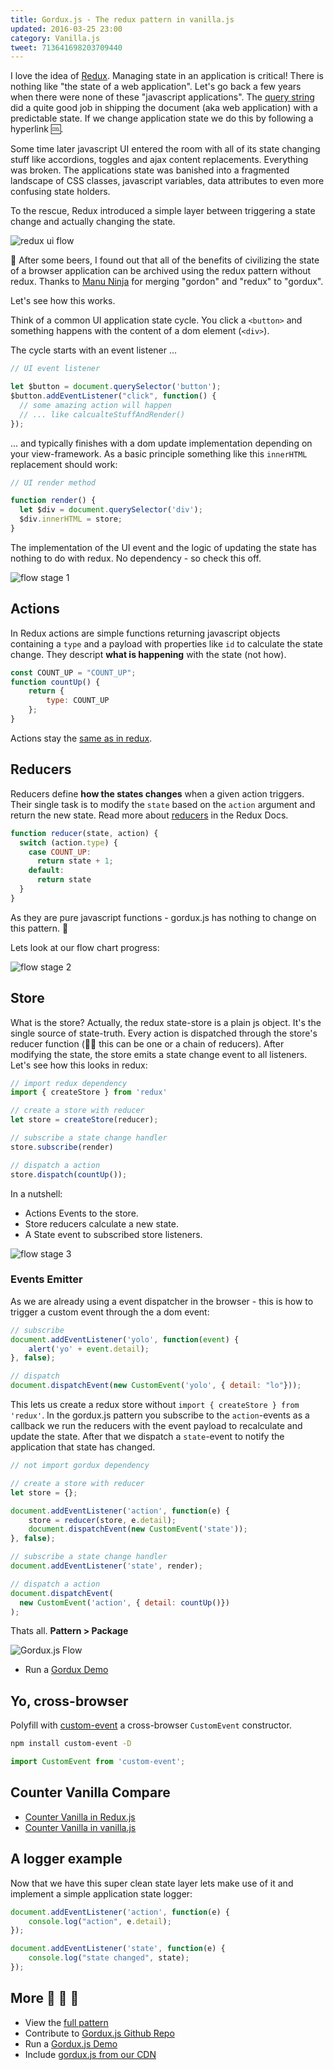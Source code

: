 ```yaml
---
title: Gordux.js - The redux pattern in vanilla.js
updated: 2016-03-25 23:00
category: Vanilla.js
tweet: 713641698203709440
---
```


I love the idea of [Redux](/redux-make-the-state-sane-again). Managing state in an application is critical! There is nothing like "the state of a web application". Let's go back a few years when there were none of these "javascript applications". The [query string](https://en.wikipedia.org/wiki/Query_string) did a quite good job in shipping the document (aka web application) with a predictable state. If we change application state we do this by following a hyperlink :cool:.

Some time later javascript UI entered the room with all of its state changing stuff like accordions, toggles and ajax content replacements. Everything was broken. The applications state was banished into a fragmented landscape of CSS classes, javascript variables, data attributes to even more confusing state holders.

To the rescue, Redux introduced a simple layer between triggering a state change and actually changing the state.

![redux ui flow](/assets/build/gordux/flow-0.png)

:beers: After some beers, I found out that all of the benefits of civilizing the state of a browser application can be archived using the redux pattern without redux. Thanks to [Manu Ninja](https://manu.ninja) for merging "gordon" and "redux" to "gordux".

Let's see how this works.

Think of a common UI application state cycle. You click a ```<button>``` and something happens with the content of a dom element (```<div>```).

The cycle starts with an event listener ...

```js
// UI event listener

let $button = document.querySelector('button');
$button.addEventListener("click", function() {
  // some amazing action will happen
  // ... like calcualteStuffAndRender()
});
```

... and typically finishes with a dom update implementation depending on your view-framework. As a basic principle something like this ```innerHTML``` replacement should work:

```js
// UI render method

function render() {
  let $div = document.querySelector('div');
  $div.innerHTML = store;
}
```

The implementation of the UI event and the logic of updating the state has nothing to do with redux. No dependency - so check this off.

![flow stage 1](/assets/build/gordux/flow-1.png)

## Actions

In Redux actions are simple functions returning javascript objects containing a ```type``` and a payload with properties like ```id``` to calculate the state change. They descript **what is happening** with the state (not how).

```js
const COUNT_UP = "COUNT_UP";
function countUp() {
    return {
        type: COUNT_UP
    };
}
```

Actions stay the [same as in redux](http://redux.js.org/docs/basics/Actions.html).

## Reducers

Reducers define **how the states changes** when a given action triggers. Their single task is to modify the ```state``` based on the ```action``` argument and return the new state. Read more about [reducers](http://redux.js.org/docs/basics/Reducers.html) in the Redux Docs.

```js
function reducer(state, action) {
  switch (action.type) {
    case COUNT_UP:
      return state + 1;
    default:
      return state
  }
}
```

As they are pure javascript functions - gordux.js has nothing to change on this pattern. :beer:

Lets look at our flow chart progress:

![flow stage 2](/assets/build/gordux/flow-2.png)

## Store

What is the store? Actually, the redux state-store is a plain js object. It's the single source of state-truth. Every action is dispatched through the store's reducer function (:guardsman: this can be one or a chain of reducers). After modifying the state, the store emits a state change event to all listeners. Let's see how this looks in redux:

```js
// import redux dependency
import { createStore } from 'redux'

// create a store with reducer
let store = createStore(reducer);

// subscribe a state change handler
store.subscribe(render)

// dispatch a action
store.dispatch(countUp());
```

In a nutshell:

- Actions Events to the store.
- Store reducers calculate a new state.
- A State event to subscribed store listeners.

![flow stage 3](/assets/build/gordux/flow-3.png)

### Events Emitter

As we are already using a event dispatcher in the browser - this is how to trigger a custom event through the a dom event:

```js
// subscribe
document.addEventListener('yolo', function(event) {
    alert('yo' + event.detail);
}, false);

// dispatch
document.dispatchEvent(new CustomEvent('yolo', { detail: "lo"}));
```

This lets us create a redux store without ```import { createStore } from 'redux'```. In the gordux.js pattern you subscribe to the ```action```-events as a callback we run the reducers with the event payload to recalculate and update the state. After that we dispatch a ```state```-event to notify the application that state has changed.

```js
// not import gordux dependency

// create a store with reducer
let store = {};

document.addEventListener('action', function(e) {
    store = reducer(store, e.detail);
    document.dispatchEvent(new CustomEvent('state'));
}, false);

// subscribe a state change handler
document.addEventListener('state', render);

// dispatch a action
document.dispatchEvent(
  new CustomEvent('action', { detail: countUp()})
);
```

Thats all. **Pattern > Package**

![Gordux.js Flow](http://i.giphy.com/PJbWFtODqfq5q.gif)

- Run a [Gordux Demo](https://k94n.com/gordux.js/)


## Yo, cross-browser

Polyfill with [custom-event](https://github.com/webmodules/custom-event) a cross-browser `CustomEvent` constructor.

```sh
npm install custom-event -D
```

```js
import CustomEvent from 'custom-event';
```

## Counter Vanilla Compare

- [Counter Vanilla in Redux.js](https://k94n.com/gordux.js/counter_vanilla__redux.html)
- [Counter Vanilla in vanilla.js](https://k94n.com/gordux.js/counter_vanilla__vanilla.html)

## A logger example

Now that we have this super clean state layer lets make use of it and implement a simple application state logger:

```js
document.addEventListener('action', function(e) {
    console.log("action", e.detail);
});

document.addEventListener('state', function(e) {
    console.log("state changed", state);
});
```

## More :ocean: :ocean: :ocean:

- View the [full pattern](https://github.com/k9ordon/gordux.js/blob/master/pattern.html)
- Contribute to [Gordux.js Github Repo](https://github.com/k9ordon/gordux.js)
- Run a [Gordux.js Demo](https://k94n.com/gordux.js/)
- Include [gordux.js from our CDN](https://k94n.com/assets/gordux.js)
